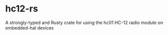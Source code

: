 # hc12-rs
A strongly-typed and Rusty crate for using the hc01 HC-12 radio module on embedded-hal devices
